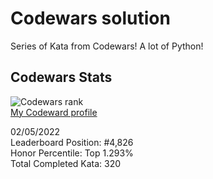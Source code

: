 # Codewars solution

Series of Kata from Codewars! A lot of Python!

## Codewars Stats

![Codewars rank](https://www.codewars.com/users/gueguet/badges/large)  
[My Codeward profile](https://www.codewars.com/users/gueguet)

02/05/2022  
Leaderboard Position: #4,826  
Honor Percentile: Top 1.293%  
Total Completed Kata: 320  
